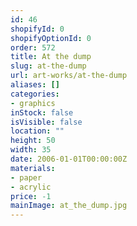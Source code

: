 ```yaml
---
id: 46
shopifyId: 0
shopifyOptionId: 0
order: 572
title: At the dump
slug: at-the-dump
url: art-works/at-the-dump
aliases: []
categories:
- graphics
inStock: false
isVisible: false
location: ""
height: 50
width: 35
date: 2006-01-01T00:00:00Z
materials:
- paper
- acrylic
price: -1
mainImage: at_the_dump.jpg
---
```

